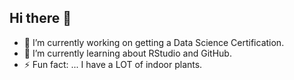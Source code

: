 ## Hi there 👋

- 🔭 I’m currently working on getting a Data Science Certification.
- 🌱 I’m currently learning about RStudio and GitHub.
- ⚡ Fun fact: ... I have a LOT of indoor plants.
